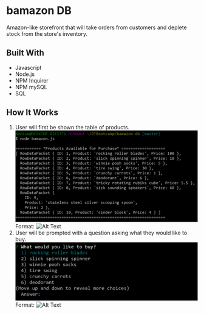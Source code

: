 # bamazon DB

Amazon-like storefront that will take orders from customers and deplete stock from the store's inventory.

## Built With
* Javascript
* Node.js
* NPM Inquirer
* NPM mySQL
* SQL


## How It Works
1. User will first be shown the table of products.
![Products Table](images/productTable.png)
Format: ![Alt Text](url)
2. User will be prompted with a question asking what they would like to buy.
![Products](images/buyChoices.png)
Format: ![Alt Text](url)